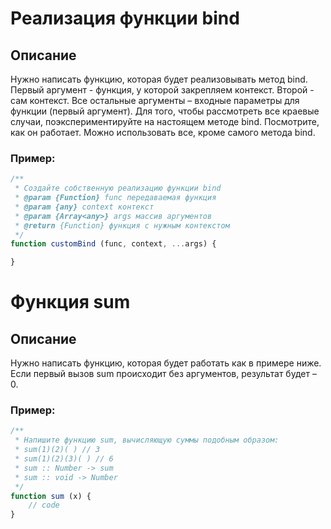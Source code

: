 # Реализация функции bind

## Описание
Нужно написать функцию, которая будет реализовывать метод bind. Первый аргумент - функция, у которой закрепляем контекст. Второй - сам контекст. Все остальные аргументы – входные параметры для функции (первый аргумент).
Для того, чтобы рассмотреть все краевые случаи, поэкспериментируйте на настоящем методе bind. Посмотрите, как он работает.
Можно использовать все, кроме самого метода bind.

### Пример:
```js
/**
 * Создайте собственную реализацию функции bind
 * @param {Function} func передаваемая функция
 * @param {any} context контекст
 * @param {Array<any>} args массив аргументов
 * @return {Function} функция с нужным контекстом
 */
function customBind (func, context, ...args) {

}
```

# Функция sum

## Описание
Нужно написать функцию, которая будет работать как в примере ниже. Если первый вызов sum происходит без аргументов, результат будет – 0.

### Пример:
```js
/**
 * Напишите функцию sum, вычисляющую суммы подобным образом:
 * sum(1)(2)( ) // 3
 * sum(1)(2)(3)( ) // 6
 * sum :: Number -> sum
 * sum :: void -> Number
 */
function sum (x) {
    // code
}
```
